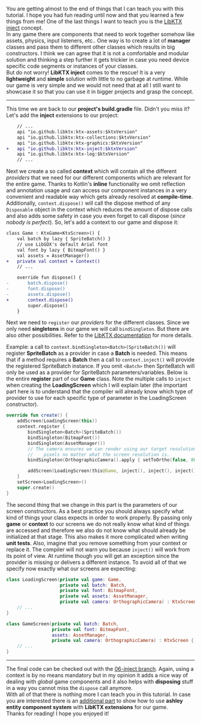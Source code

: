 You are getting almost to the end of things that I can teach you with this tutorial. I hope you had fun reading until now and that you learned a few things from me! One of the last things I want to teach you is the [LibKTX inject](https://github.com/libktx/ktx/blob/master/inject/README.md) concept. <br>
In any game there are components that need to work together somehow like assets, physics, input listeners, etc.. One way is to create a lot of **manager** classes and pass them to different other classes which results in big constructors. I think we can agree that it is not a comfortable and modular solution and thinking a step further it gets trickier in case you need device specific code segments or instances of your classes. <br>
But do not worry! **LibKTX inject** comes to the rescue! It is a very **lightweight** and **simple** solution with little to no garbage at runtime. While our game is very simple and we would not need that at all I still want to showcase it so that you can use it in bigger projects and grasp the concept.

***

This time we are back to our **project's build.gradle** file. Didn't you miss it? Let's add the **inject** extensions to our project:

```Diff
    // ...
    api "io.github.libktx:ktx-assets:$ktxVersion"
    api "io.github.libktx:ktx-collections:$ktxVersion"
    api "io.github.libktx:ktx-graphics:$ktxVersion"
+   api "io.github.libktx:ktx-inject:$ktxVersion"
    api "io.github.libktx:ktx-log:$ktxVersion"
    // ...
```

Next we create a so called **context** which will contain all the different _providers_ that we need for our different components which are relevant for the entire game. Thanks to Kotlin's **inline** functionality we omit reflection and annotation usage and can access our component instances in a very convenient and readable way which gets already resolved at **compile-time**. Additionally, `context.dispose()` will call the dispose method of any `Disposable` object in the context which reduces the amount of dispose calls and also adds some safety in case you even forget to call dispose (_since nobody is perfect_). So, let's add a context to our game and dispose it:

```Diff
class Game : KtxGame<KtxScreen>() {
    val batch by lazy { SpriteBatch() }
    // use LibGDX's default Arial font
    val font by lazy { BitmapFont() }
    val assets = AssetManager()
+   private val context = Context()
    // ...

    override fun dispose() {
-       batch.dispose()
-       font.dispose()
-       assets.dispose()
+       context.dispose()
        super.dispose()
    }
```

Next we need to `register` our _providers_ for the different classes. Since we only need **singletons** in our game we will call `bindSingleton`. But there are also other possibilities. Refer to the [LibKTX documentation](https://github.com/libktx/ktx/blob/master/inject/README.md) for more details. <br>

Example: a call to `context.bindSingleton<Batch>(SpriteBatch())` will register **SpriteBatch** as a provider in case a **Batch** is needed. This means that if a method requires a **Batch** then a call to `context.inject()` will provide the registered SpriteBatch instance. If you omit `<Batch>` then SpriteBatch will only be used as a provider for SpriteBatch parameters/variables. Below is the entire **register** part of our **Game** class. Note the multiple calls to `inject` when creating the **LoadingScreen** which I will explain later (the important part here is to understand that the compiler will already know which type of provider to use for each specific type of parameter in the LoadingScreen constructor).

```Kotlin
override fun create() {
    addScreen(LoadingScreen(this))
    context.register {
        bindSingleton<Batch>(SpriteBatch())
        bindSingleton(BitmapFont())
        bindSingleton(AssetManager())
        // The camera ensures we can render using our target resolution of 800x480
        //    pixels no matter what the screen resolution is.
        bindSingleton(OrthographicCamera().apply { setToOrtho(false, 800f, 480f) })

        addScreen(LoadingScreen(this@Game, inject(), inject(), inject(), inject()))
    }
    setScreen<LoadingScreen>()
    super.create()
}
```

The second thing that we change in this part is the parameters of our screen constructors. As a best practice you should always specify what kind of things your class expects in order to work properly. By passing only **game** or **context** to our screens we do not really know what kind of things are accessed and therefore we also do not know what should already be initialized at that stage. This also makes it more complicated when writing **unit tests**. Also, imagine that you remove something from your context or replace it. The compiler will not warn you because `inject()` will work from its point of view. At runtime though you will get an exception since the provider is missing or delivers a different instance. To avoid all of that we specify now exactly what our screens are expecting:

```Kotlin
class LoadingScreen(private val game: Game,
                    private val batch: Batch,
                    private val font: BitmapFont,
                    private val assets: AssetManager,
                    private val camera: OrthographicCamera) : KtxScreen {
    // ...
}

class GameScreen(private val batch: Batch,
                 private val font: BitmapFont,
                 assets: AssetManager,
                 private val camera: OrthographicCamera) : KtxScreen {
    // ...
}
```

***

The final code can be checked out with the [06-inject branch](https://github.com/Quillraven/SimpleKtxGame/tree/06-inject). Again, using a context is by no means mandatory but in my opinion it adds a nice way of dealing with _global_ game components and it also helps with **disposing** stuff in a way you cannot miss the `dispose` call anymore. <br>
With all of that there is nothing more I can teach you in this tutorial. In case you are interested there is an [additional part](https://github.com/Quillraven/SimpleKtxGame/wiki/Ashley) to show how to use **ashley entity component system** with **LibKTX extensions** for our game. <br>
Thanks for reading! I hope you enjoyed it!